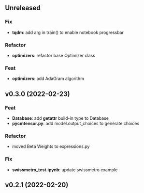 ## Unreleased

### Fix

- **tqdm**: add arg in train() to enable notebook progressbar

### Refactor

- **optimizers**: refactor base Optimizer class

### Feat

- **optimizers**: add AdaGram algorithm

## v0.3.0 (2022-02-23)

### Feat

- **Database**: add __getattr__ build-in type to Database
- **pycmtensor.py**: add model.output_choices to generate choices

### Refactor

- moved Beta Weights to expressions.py

### Fix

- **swissmetro_test.ipynb**: update swissmetro example

## v0.2.1 (2022-02-20)

